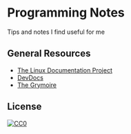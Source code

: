 # Programming Notes

Tips and notes I find useful for me

## General Resources

- [The Linux Documentation Project][tldp]
- [DevDocs][dd]
- [The Grymoire][theg]

[tldp]: http://tldp.org/
[dd]: http://devdocs.io/
[theg]: http://www.grymoire.com/

## License

[![CC0](http://mirrors.creativecommons.org/presskit/buttons/88x31/svg/cc-zero.svg)](https://creativecommons.org/publicdomain/zero/1.0/)
